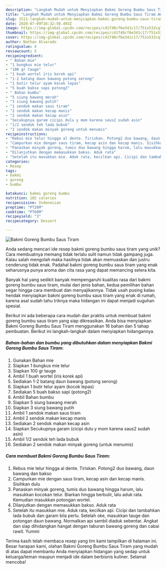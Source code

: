 ```yaml
---
description: "Langkah Mudah untuk Menyiapkan Bakmi Goreng Bumbu Saus Tiram Anti Gagal"
title: "Langkah Mudah untuk Menyiapkan Bakmi Goreng Bumbu Saus Tiram Anti Gagal"
slug: 1511-langkah-mudah-untuk-menyiapkan-bakmi-goreng-bumbu-saus-tiram-anti-gagal
date: 2020-07-09T16:32:50.493Z
image: https://img-global.cpcdn.com/recipes/c41f48cf6e341c17/751x532cq70/bakmi-goreng-bumbu-saus-tiram-foto-resep-utama.jpg
thumbnail: https://img-global.cpcdn.com/recipes/c41f48cf6e341c17/751x532cq70/bakmi-goreng-bumbu-saus-tiram-foto-resep-utama.jpg
cover: https://img-global.cpcdn.com/recipes/c41f48cf6e341c17/751x532cq70/bakmi-goreng-bumbu-saus-tiram-foto-resep-utama.jpg
author: Nathan Alvarado
ratingvalue: 4
reviewcount: 5
recipeingredient:
- " Bahan mie"
- "1 bungkus mie telur"
- "100 gr tauge"
- "1 buah wortel iris korek api"
- "1-2 batang daun bawang potong serong"
- "1 butir telur ayam kocok lepas"
- "5 buah bakso sapi potong2"
- " Bahan bumbu"
- "5 siung bawang merah"
- "3 siung bawang putih"
- "1 sendok makan saus tiram"
- "2 sendok makan kecap manis"
- "2 sendok makan kecap asin"
- "Secukupnya garam cicipi dulu y mom karena saus2 sudah asin"
- "1/2 sendok teh lada bubuk"
- "2 sendok makan minyak goreng untuk menumis"
recipeinstructions:
- "Rebus mie telur hingga al dente. Tiriskan. Potong2 duo bawang, daun bawang dan bakso"
- "Campurkan mie dengan saus tiram, kecap asin dan kecap manis. Sisihkan dulu"
- "Panaskan minyak goreng, tumis duo bawang hingga harum, lalu masukkan kocokan telur. Biarkan hingga berbulir, lalu aduk rata. Kemudian masukkan potongan wortel."
- "Dilanjutkan dengan memasukkan bakso. Aduk rata"
- "Setelah itu masukkan mie. Aduk rata, kecilkan api. Cicipi dan tambahkan lada bubuk dan garam bila perlu. Setelah oke, masukkan tauge dan potongan daun bawang. Normalkan api sambil diaduk sebentar. Angkat dan siap dihidangkan hangat dengan taburan bawang goreng dan cabai rawit. Yummi"
categories:
- Resep
tags:
- bakmi
- goreng
- bumbu

katakunci: bakmi goreng bumbu 
nutrition: 102 calories
recipecuisine: Indonesian
preptime: "PT26M"
cooktime: "PT60M"
recipeyield: "3"
recipecategory: Dessert

---
```



![Bakmi Goreng Bumbu Saus Tiram](https://img-global.cpcdn.com/recipes/c41f48cf6e341c17/751x532cq70/bakmi-goreng-bumbu-saus-tiram-foto-resep-utama.jpg)

Anda sedang mencari ide resep bakmi goreng bumbu saus tiram yang unik? Cara membuatnya memang tidak terlalu sulit namun tidak gampang juga. Kalau salah mengolah maka hasilnya tidak akan memuaskan dan justru cenderung tidak enak. Padahal bakmi goreng bumbu saus tiram yang enak seharusnya punya aroma dan cita rasa yang dapat memancing selera kita.



Banyak hal yang sedikit banyak mempengaruhi kualitas rasa dari bakmi goreng bumbu saus tiram, mulai dari jenis bahan, kedua pemilihan bahan segar hingga cara membuat dan menyajikannya. Tidak usah pusing kalau hendak menyiapkan bakmi goreng bumbu saus tiram yang enak di rumah, karena asal sudah tahu triknya maka hidangan ini dapat menjadi suguhan spesial.


Berikut ini ada beberapa cara mudah dan praktis untuk membuat bakmi goreng bumbu saus tiram yang siap dikreasikan. Anda bisa menyiapkan Bakmi Goreng Bumbu Saus Tiram menggunakan 16 bahan dan 5 tahap pembuatan. Berikut ini langkah-langkah dalam menyiapkan hidangannya.

<!--inarticleads1-->

##### Bahan-bahan dan bumbu yang dibutuhkan dalam menyiapkan Bakmi Goreng Bumbu Saus Tiram:

1. Gunakan  Bahan mie
1. Siapkan 1 bungkus mie telur
1. Siapkan 100 gr tauge
1. Ambil 1 buah wortel (iris korek api)
1. Sediakan 1-2 batang daun bawang (potong serong)
1. Siapkan 1 butir telur ayam (kocok lepas)
1. Sediakan 5 buah bakso sapi (potong2)
1. Ambil  Bahan bumbu
1. Siapkan 5 siung bawang merah
1. Siapkan 3 siung bawang putih
1. Ambil 1 sendok makan saus tiram
1. Ambil 2 sendok makan kecap manis
1. Sediakan 2 sendok makan kecap asin
1. Siapkan Secukupnya garam (cicipi dulu y mom karena saus2 sudah asin)
1. Ambil 1/2 sendok teh lada bubuk
1. Sediakan 2 sendok makan minyak goreng (untuk menumis)




<!--inarticleads2-->

##### Cara membuat Bakmi Goreng Bumbu Saus Tiram:

1. Rebus mie telur hingga al dente. Tiriskan. Potong2 duo bawang, daun bawang dan bakso
1. Campurkan mie dengan saus tiram, kecap asin dan kecap manis. Sisihkan dulu
1. Panaskan minyak goreng, tumis duo bawang hingga harum, lalu masukkan kocokan telur. Biarkan hingga berbulir, lalu aduk rata. Kemudian masukkan potongan wortel.
1. Dilanjutkan dengan memasukkan bakso. Aduk rata
1. Setelah itu masukkan mie. Aduk rata, kecilkan api. Cicipi dan tambahkan lada bubuk dan garam bila perlu. Setelah oke, masukkan tauge dan potongan daun bawang. Normalkan api sambil diaduk sebentar. Angkat dan siap dihidangkan hangat dengan taburan bawang goreng dan cabai rawit. Yummi




Terima kasih telah membaca resep yang tim kami tampilkan di halaman ini. Besar harapan kami, olahan Bakmi Goreng Bumbu Saus Tiram yang mudah di atas dapat membantu Anda menyiapkan hidangan yang sedap untuk keluarga/teman maupun menjadi ide dalam berbisnis kuliner. Selamat mencoba!
